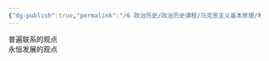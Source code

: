 ```yaml
---
{"dg-publish":true,"permalink":"/6 政治历史/政治历史课程/马克思主义基本原理/唯物辩证法/","title":"唯物辩证法"}
---
```



普遍联系的观点  
永恒发展的观点
